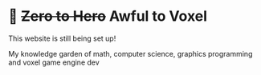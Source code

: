 # 🌱 ~~Zero to Hero~~ Awful to Voxel

This website is still being set up!

My knowledge garden of math, computer science, graphics programming and voxel game engine dev

